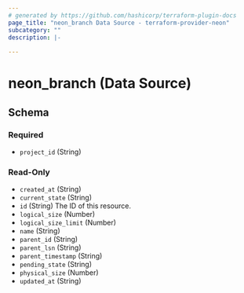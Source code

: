 ```yaml
---
# generated by https://github.com/hashicorp/terraform-plugin-docs
page_title: "neon_branch Data Source - terraform-provider-neon"
subcategory: ""
description: |-
  
---
```


# neon_branch (Data Source)





<!-- schema generated by tfplugindocs -->
## Schema

### Required

- `project_id` (String)

### Read-Only

- `created_at` (String)
- `current_state` (String)
- `id` (String) The ID of this resource.
- `logical_size` (Number)
- `logical_size_limit` (Number)
- `name` (String)
- `parent_id` (String)
- `parent_lsn` (String)
- `parent_timestamp` (String)
- `pending_state` (String)
- `physical_size` (Number)
- `updated_at` (String)


